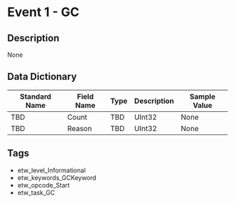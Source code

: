 # Event 1 - GC

## Description
None

## Data Dictionary
|Standard Name|Field Name|Type|Description|Sample Value|
|---|---|---|---|---|
|TBD|Count|TBD|UInt32|None|None|
|TBD|Reason|TBD|UInt32|None|None|

## Tags
* etw_level_Informational
* etw_keywords_GCKeyword
* etw_opcode_Start
* etw_task_GC